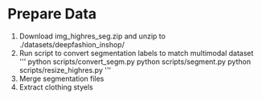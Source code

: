 # Prepare Data
1. Download img_highres_seg.zip and unzip to ./datasets/deepfashion_inshop/
2. Run script to convert segmentation labels to match multimodal dataset
'''
python scripts/convert_segm.py
python scripts/segment.py
python scripts/resize_highres.py
'''
3. Merge segmentation files
4. Extract clothing styels
 